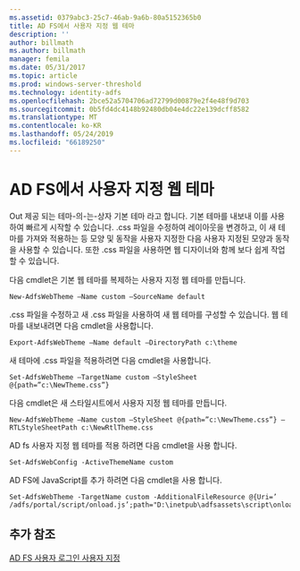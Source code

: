 ```yaml
---
ms.assetid: 0379abc3-25c7-46ab-9a6b-80a5152365b0
title: AD FS에서 사용자 지정 웹 테마
description: ''
author: billmath
ms.author: billmath
manager: femila
ms.date: 05/31/2017
ms.topic: article
ms.prod: windows-server-threshold
ms.technology: identity-adfs
ms.openlocfilehash: 2bce52a5704706ad72799d00879e2f4e48f9d703
ms.sourcegitcommit: 0b5fd4dc4148b92480db04e4dc22e139dcff8582
ms.translationtype: MT
ms.contentlocale: ko-KR
ms.lasthandoff: 05/24/2019
ms.locfileid: "66189250"
---
```

# <a name="custom-web-themes-in-ad-fs"></a>AD FS에서 사용자 지정 웹 테마 

Out 제공 되는 테마\-의\-는\-상자 기본 테마 라고 합니다. 기본 테마를 내보내 이를 사용하여 빠르게 시작할 수 있습니다. .css 파일을 수정하여 레이아웃을 변경하고, 이 새 테마를 가져와 적용하는 등 모양 및 동작을 사용자 지정한 다음 사용자 지정된 모양과 동작을 사용할 수 있습니다. 또한 .css 파일을 사용하면 웹 디자이너와 함께 보다 쉽게 작업할 수 있습니다.  
  
다음 cmdlet은 기본 웹 테마를 복제하는 사용자 지정 웹 테마를 만듭니다.  
  
  
`New-AdfsWebTheme –Name custom –SourceName default ` 

  
.css 파일을 수정하고 새 .css 파일을 사용하여 새 웹 테마를 구성할 수 있습니다. 웹 테마를 내보내려면 다음 cmdlet을 사용합니다.  
  

    Export-AdfsWebTheme –Name default –DirectoryPath c:\theme  

  
새 테마에 .css 파일을 적용하려면 다음 cmdlet을 사용합니다.  
  

    Set-AdfsWebTheme –TargetName custom –StyleSheet @{path=”c:\NewTheme.css”}  
  
  
다음 cmdlet은 새 스타일시트에서 사용자 지정 웹 테마를 만듭니다.  
  
  
`New-AdfsWebTheme –Name custom –StyleSheet @{path=”c:\NewTheme.css”} –RTLStyleSheetPath c:\NewRtlTheme.css ` 
  
  
  
AD fs 사용자 지정 웹 테마를 적용 하려면 다음 cmdlet을 사용 합니다.  
  

`Set-AdfsWebConfig -ActiveThemeName custom`  

  
AD FS에 JavaScript를 추가 하려면 다음 cmdlet을 사용 합니다.  
  
 
    Set-AdfsWebTheme -TargetName custom -AdditionalFileResource @{Uri=’ /adfs/portal/script/onload.js’;path="D:\inetpub\adfsassets\script\onload.js"}  


## <a name="additional-references"></a>추가 참조 
[AD FS 사용자 로그인 사용자 지정](AD-FS-user-sign-in-customization.md)  

